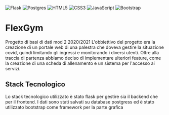 
<div>
  
  ![Flask](https://img.shields.io/badge/flask-%23000.svg?style=for-the-badge&logo=flask&logoColor=white)
  ![Postgres](https://img.shields.io/badge/postgres-%23316192.svg?style=for-the-badge&logo=postgresql&logoColor=white)
  ![HTML5](https://img.shields.io/badge/html5-%23E34F26.svg?style=for-the-badge&logo=html5&logoColor=white)
  ![CSS3](https://img.shields.io/badge/css3-%231572B6.svg?style=for-the-badge&logo=css3&logoColor=white)
  ![JavaScript](https://img.shields.io/badge/javascript-%23323330.svg?style=for-the-badge&logo=javascript&logoColor=%23F7DF1E)
  ![Bootstrap](https://img.shields.io/badge/bootstrap-%238511FA.svg?style=for-the-badge&logo=bootstrap&logoColor=white)
  
</div>

# FlexGym
Progetto di basi di dati mod 2 2020/2021
L'obbiettivo del progetto era la creazione di un portale web di una palestra che doveva gestire la situazione covid, quindi limitando gli ingressi e monitorando i diversi utenti. Oltre alla traccia di partenza abbiamo deciso di implementare ulteriori feature, come la creazione di una scheda di allenamento e un sistema per l'accesso ai servizi.

## Stack Tecnologico
Lo stack tecnologico utilizzato è stato flask per gestire sia il backend che per il frontend. I dati sono stati salvati su database postgress ed è stato utilizzato bootstrap come framework per la parte grafica
